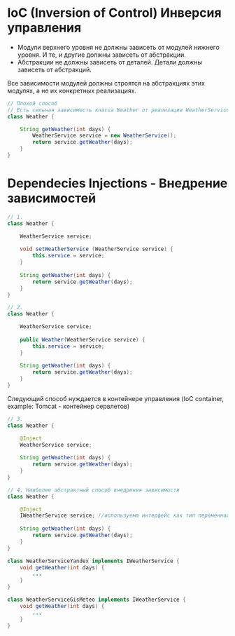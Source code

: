 # IoC (Inversion of Control) Инверсия управления

 - Модули верхнего уровня не должны зависеть от модулей нижнего уровня. 
 И те, и другие должны зависеть от абстракции.
 - Абстракции не должны зависеть от деталей.
Детали должны зависеть от абстракций.


Все зависимости модулей должны строятся на абстракциях этих модулях, 
а не их конкретных реализациях.

```java
// Плохой способ
// Есть сильная зависимость класса Weather от реализации WeatherService
class Weather {

    String getWeather(int days) {
        WeatherService service = new WeatherService();
        return service.getWeather(days);        
    }
}
```
# Dependecies Injections - Внедрение зависимостей

```java
// 1.
class Weather {

    WeatherService service;
    
    void setWeatherService (WeatherService service) {
        this.service = service;    
    }
    
    String getWeather(int days) {
        return service.getWeather(days);        
    }
}
```

```java
// 2.
class Weather {

    WeatherService service;
    
    public Weather(WeatherService service) {
        this.service = service;    
    }
    
    String getWeather(int days) {
        return service.getWeather(days);        
    }
}
```

Следующий способ нуждается в контейнере управления
(IoC container, example: Tomcat - контейнер сервлетов)
```java
// 3.
class Weather {

    @Inject
    WeatherService service;
    
    String getWeather(int days) {
        return service.getWeather(days);        
    }
}
```

```java
// 4. Наиболее абстрактный способ внедрения зависимости
class Weather {

    @Inject
    IWeatherService service; //используема интерфейс как тип переменной
    
    String getWeather(int days) {
        return service.getWeather(days);        
    }
}

class WeatherServiceYandex implements IWeatherService {
    void getWeather(int days) {
        ...
    }
}

class WeatherServiceGisMeteo implements IWeatherService {
    void getWeather(int days) {
        ...
    }
}
```